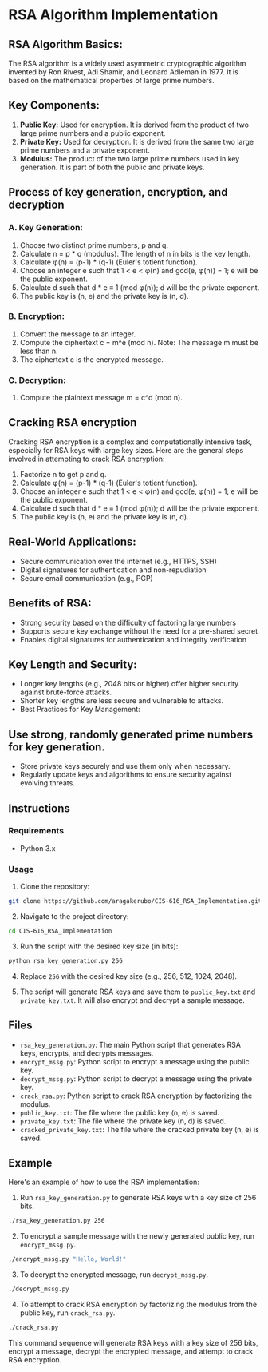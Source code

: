 # RSA Algorithm Implementation

## RSA Algorithm Basics:

The RSA algorithm is a widely used asymmetric cryptographic algorithm invented by Ron Rivest, Adi Shamir, and Leonard Adleman in 1977. It is based on the mathematical properties of large prime numbers.

## Key Components:

1. **Public Key:** Used for encryption. It is derived from the product of two large prime numbers and a public exponent.
2. **Private Key:** Used for decryption. It is derived from the same two large prime numbers and a private exponent.
3. **Modulus:** The product of the two large prime numbers used in key generation. It is part of both the public and private keys.

## Process of key generation, encryption, and decryption

### A. Key Generation:

1. Choose two distinct prime numbers, p and q.
2. Calculate n = p \* q (modulus). The length of n in bits is the key length.
3. Calculate φ(n) = (p-1) \* (q-1) (Euler's totient function).
4. Choose an integer e such that 1 < e < φ(n) and gcd(e, φ(n)) = 1; e will be the public exponent.
5. Calculate d such that d \* e ≡ 1 (mod φ(n)); d will be the private exponent.
6. The public key is (n, e) and the private key is (n, d).

### B. Encryption:

1. Convert the message to an integer.
2. Compute the ciphertext c = m^e (mod n). Note: The message m must be less than n.
3. The ciphertext c is the encrypted message.

### C. Decryption:

1. Compute the plaintext message m = c^d (mod n).

## Cracking RSA encryption

Cracking RSA encryption is a complex and computationally intensive task, especially for RSA keys with large key sizes.
Here are the general steps involved in attempting to crack RSA encryption:

1. Factorize n to get p and q.
2. Calculate φ(n) = (p-1) \* (q-1) (Euler's totient function).
3. Choose an integer e such that 1 < e < φ(n) and gcd(e, φ(n)) = 1; e will be the public exponent.
4. Calculate d such that d \* e ≡ 1 (mod φ(n)); d will be the private exponent.
5. The public key is (n, e) and the private key is (n, d).

## Real-World Applications:

-   Secure communication over the internet (e.g., HTTPS, SSH)
-   Digital signatures for authentication and non-repudiation
-   Secure email communication (e.g., PGP)

## Benefits of RSA:

-   Strong security based on the difficulty of factoring large numbers
-   Supports secure key exchange without the need for a pre-shared secret
-   Enables digital signatures for authentication and integrity verification

## Key Length and Security:

-   Longer key lengths (e.g., 2048 bits or higher) offer higher security against brute-force attacks.
-   Shorter key lengths are less secure and vulnerable to attacks.
-   Best Practices for Key Management:

## Use strong, randomly generated prime numbers for key generation.

-   Store private keys securely and use them only when necessary.
-   Regularly update keys and algorithms to ensure security against evolving threats.

## Instructions

### Requirements

-   Python 3.x

### Usage

1. Clone the repository:

```bash
git clone https://github.com/aragakerubo/CIS-616_RSA_Implementation.git
```

2. Navigate to the project directory:

```bash
cd CIS-616_RSA_Implementation
```

3. Run the script with the desired key size (in bits):

```bash
python rsa_key_generation.py 256
```

4. Replace `256` with the desired key size (e.g., 256, 512, 1024, 2048).

5. The script will generate RSA keys and save them to `public_key.txt` and `private_key.txt`. It will also encrypt and decrypt a sample message.

## Files

-   `rsa_key_generation.py`: The main Python script that generates RSA keys, encrypts, and decrypts messages.
-   `encrypt_mssg.py`: Python script to encrypt a message using the public key.
-   `decrypt_mssg.py`: Python script to decrypt a message using the private key.
-   `crack_rsa.py`: Python script to crack RSA encryption by factorizing the modulus.
-   `public_key.txt`: The file where the public key (n, e) is saved.
-   `private_key.txt`: The file where the private key (n, d) is saved.
-   `cracked_private_key.txt`: The file where the cracked private key (n, e) is saved.

## Example

Here's an example of how to use the RSA implementation:

1. Run `rsa_key_generation.py` to generate RSA keys with a key size of 256 bits.

```bash
./rsa_key_generation.py 256
```

2. To encrypt a sample message with the newly generated public key, run `encrypt_mssg.py`.

```bash
./encrypt_mssg.py "Hello, World!"
```

3. To decrypt the encrypted message, run `decrypt_mssg.py`.

```bash
./decrypt_mssg.py
```

4. To attempt to crack RSA encryption by factorizing the modulus from the public key, run `crack_rsa.py`.

```bash
./crack_rsa.py
```

This command sequence will generate RSA keys with a key size of 256 bits, encrypt a message, decrypt the encrypted message, and attempt to crack RSA encryption.
